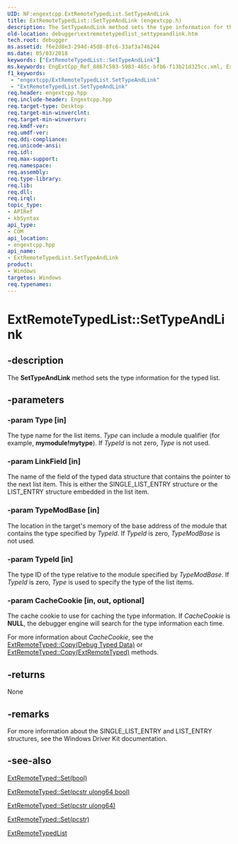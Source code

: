 ```yaml
---
UID: NF:engextcpp.ExtRemoteTypedList.SetTypeAndLink
title: ExtRemoteTypedList::SetTypeAndLink (engextcpp.h)
description: The SetTypeAndLink method sets the type information for the typed list.
old-location: debugger\extremotetypedlist_settypeandlink.htm
tech.root: debugger
ms.assetid: f6e2d8e3-294d-45d8-8fc6-33af3a746244
ms.date: 05/03/2018
keywords: ["ExtRemoteTypedList::SetTypeAndLink"]
ms.keywords: EngExtCpp_Ref_8867c503-5983-465c-bfb6-f13b21d325cc.xml, ExtRemoteTypedList class [Windows Debugging],SetTypeAndLink method, ExtRemoteTypedList.SetTypeAndLink, ExtRemoteTypedList::SetTypeAndLink, SetTypeAndLink, SetTypeAndLink method [Windows Debugging], SetTypeAndLink method [Windows Debugging],ExtRemoteTypedList class, debugger.extremotetypedlist_settypeandlink
f1_keywords:
 - "engextcpp/ExtRemoteTypedList.SetTypeAndLink"
 - "ExtRemoteTypedList.SetTypeAndLink"
req.header: engextcpp.hpp
req.include-header: Engextcpp.hpp
req.target-type: Desktop
req.target-min-winverclnt: 
req.target-min-winversvr: 
req.kmdf-ver: 
req.umdf-ver: 
req.ddi-compliance: 
req.unicode-ansi: 
req.idl: 
req.max-support: 
req.namespace: 
req.assembly: 
req.type-library: 
req.lib: 
req.dll: 
req.irql: 
topic_type:
- APIRef
- kbSyntax
api_type:
- COM
api_location:
- engextcpp.hpp
api_name:
- ExtRemoteTypedList.SetTypeAndLink
product:
- Windows
targetos: Windows
req.typenames: 
---
```


# ExtRemoteTypedList::SetTypeAndLink


## -description


The <b>SetTypeAndLink</b> method sets the type information for the typed list.


## -parameters




### -param Type [in]

The type name for the list items.  <i>Type</i> can include a module qualifier (for example, <b>mymodule!mytype</b>).  If <i>TypeId</i> is not zero, <i>Type</i> is not used.


### -param LinkField [in]

The name of the field of the typed data structure  that contains the pointer to the next list item.  This is either the SINGLE_LIST_ENTRY structure or the LIST_ENTRY structure embedded in the list item.


### -param TypeModBase [in]

The location in the target's memory of the base address of the module that contains the type specified by <i>TypeId</i>.  If <i>TypeId</i> is zero, <i>TypeModBase</i> is not used.


### -param TypeId [in]

The type ID of the type relative to the module specified by <i>TypeModBase</i>.  If <i>TypeId</i> is zero, <i>Type</i> is used to specify the type of the list items.


### -param CacheCookie [in, out, optional]

The cache cookie to use for caching the type information.  If <i>CacheCookie</i> is <b>NULL</b>, the debugger engine will search for the type information each time.

For more information about <i>CacheCookie</i>, see the <a href="https://docs.microsoft.com/windows-hardware/drivers/ddi/engextcpp/nf-engextcpp-extremotetyped-copy">ExtRemoteTyped::Copy(Debug Typed Data)</a> or <a href="https://docs.microsoft.com/windows-hardware/drivers/ddi/engextcpp/nf-engextcpp-extremotetyped-copy(constextremotetyped_)">ExtRemoteTyped::Copy(ExtRemoteTyped)</a> methods.


## -returns



None




## -remarks



For more information about the SINGLE_LIST_ENTRY and LIST_ENTRY structures, see the Windows Driver Kit documentation.




## -see-also




<a href="https://docs.microsoft.com/windows-hardware/drivers/ddi/engextcpp/nf-engextcpp-extremotetyped-set(bool_ulong64_ulong_ulong64)">ExtRemoteTyped::Set(bool)</a>



<a href="https://docs.microsoft.com/windows-hardware/drivers/ddi/engextcpp/nf-engextcpp-extremotetyped-set(pcstr_ulong64_bool_pulong64_pcstr)">ExtRemoteTyped::Set(pcstr ulong64 bool)</a>



<a href="https://docs.microsoft.com/windows-hardware/drivers/ddi/engextcpp/nf-engextcpp-extremotetyped-set(pcstr_ulong64)">ExtRemoteTyped::Set(pcstr ulong64)</a>



<a href="https://docs.microsoft.com/windows-hardware/drivers/ddi/engextcpp/nf-engextcpp-extremotetyped-set">ExtRemoteTyped::Set(pcstr)</a>



<a href="https://docs.microsoft.com/windows-hardware/drivers/ddi/engextcpp/nf-engextcpp-extremotetypedlist-extremotetypedlist(extremotedata__pcstr_pcstr_ulong64_ulong_pulong64_bool)">ExtRemoteTypedList</a>
 

 

